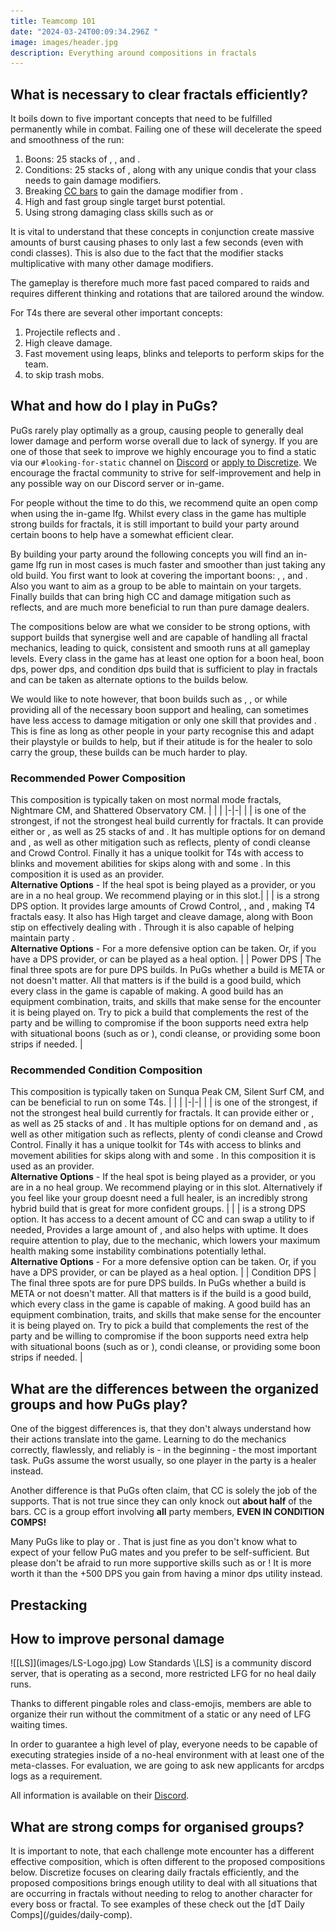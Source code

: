 ```yaml
---
title: Teamcomp 101
date: "2024-03-24T00:09:34.296Z "
image: images/header.jpg
description: Everything around compositions in fractals
---
```

 
## What is necessary to clear fractals efficiently?

It boils down to five important concepts that need to be fulfilled permanently while in combat. Failing one of these will decelerate the speed and smoothness of the run:

1. Boons: 25 stacks of <Boon name="Might"/>, <Boon name="Fury"/>, <Boon name="Quickness"/> and <Boon name="Alacrity"/>.
2. Conditions: 25 stacks of <Condition name="Vulnerability"/>, along with any unique condis that your class needs to gain damage modifiers.
3. Breaking [CC bars](guides/cc-distribution) to gain the damage modifier from <Effect name="Exposed"/>.
4. High and fast group single target burst potential.
5. Using strong damaging class skills such as <Skill name="Spider Venom"/> or <Skill name="onewolfpack"/>

<Warning>
It is vital to understand that these concepts in conjunction create massive amounts of burst causing phases to only last a few seconds (even with condi classes). This is also due to the fact that the <Effect name="Exposed"/> modifier stacks multiplicative with many other damage modifiers.

The gameplay is therefore much more fast paced compared to raids and requires different thinking and rotations that are tailored around the <Effect name="Exposed"/> window.
</Warning>

For T4s there are several other important concepts: 

1. Projectile reflects and <Boon name="Stability"/>.
2. High cleave damage.
3. Fast movement using leaps, blinks and teleports to perform skips for the team.
4. <Effect name="Stealth"/> to skip trash mobs.

## What and how do I play in PuGs? 

PuGs rarely play optimally as a group, causing people to generally deal lower damage and perform worse overall due to lack of synergy. If you are one of those that seek to improve we highly encourage you to find a static via our `#looking-for-static` channel on [Discord](https://discord.gg/NpS2gN5) or [apply to Discretize](apply). We encourage the fractal community to strive for self-improvement and help in any possible way on our Discord server or in-game.

For people without the time to do this, we recommend quite an open comp when using the in-game lfg. Whilst every class in the game has multiple strong builds for fractals, it is still important to build your party around certain boons to help have a somewhat efficient clear.

By building your party around the following concepts you will find an in-game lfg run in most cases is much faster and smoother than just taking any old build. You first want to look at covering the important boons: <Boon name="Might" text="25 Might"/>, <Boon name="Fury"/>, <Boon name="Quickness"/> and <Boon name="Alacrity"/>. Also you want to aim as a group to be able to maintain <Condition name="vulnerability" text="25 Vulnerability"/> on your targets. Finally builds that can bring high CC and damage mitigation such as reflects, <Boon name="Aegis"/> and <Boon name="Stability"/> are much more beneficial to run than pure damage dealers.

<Warning>
The compositions below are what we consider to be strong options, with support builds that synergise well and are capable of handling all fractal mechanics, leading to quick, consistent and smooth runs at all gameplay levels. Every class in the game has at least one option for a boon heal, boon dps, power dps, and condition dps build that is sufficient to play in fractals and can be taken as alternate options to the builds below.

We would like to note however, that boon builds such as <Specialization name="Mechanist"/>, <Specialization name="Druid"/>, or <Specialization name="Tempest"/> while providing all of the necessary boon support and healing, can sometimes have less access to damage mitigation or only one skill that provides <Boon name="Stability"/> and <Boon name="Aegis"/>. This is fine as long as other people in your party recognise this and adapt their playstyle or builds to help, but if their atitude is for the healer to solo carry the group, these builds can be much harder to play.
</Warning>

### Recommended Power Composition
This composition is typically taken on most normal mode fractals, Nightmare CM, and Shattered Observatory CM.
| | |
|-|-|
| <Specialization name="Chronomancer" size="big" disable text/> | <BuildLink build="Heal Boon Chronomancer" specialization="Chronomancer"/> is one of the strongest, if not the strongest heal build currently for fractals. It can provide either <Boon name="Alacrity"/> or <Boon name="Quickness"/>, as well as 25 stacks of <Boon name="Might"/> and <Boon name="Fury"/>. It has multiple options for on demand <Boon name="Stability"/> and <Boon name="Aegis"/>, as well as other mitigation such as reflects, plenty of condi cleanse and Crowd Control. Finally it has a unique toolkit for T4s with access to blinks and movement abilities for skips along with <Effect name="Stealth"/> and some <Effect name="Superspeed"/>. In this composition it is used as an <Boon name="Alacrity"/> provider. <br/> **Alternative Options** - If the heal spot is being played as a <Boon name="Quickness"/> provider, or you are in a  no heal group. We recommend playing <BuildLink build="Power Renegade" specialization="Renegade"/> or <Specialization name="Willbender" text="Power Alac Willbender"/> in this slot.|
| <Specialization name="Scrapper" size="big" disable text/> | <BuildLink build="Power Scrapper" specialization="Scrapper"/> is a strong <Boon name="Quickness"/> DPS option. It provides large amounts of Crowd Control, <Effect name="Stealth"/>, and <Effect name="Superspeed"/>, making T4 fractals easy. It also has High target and cleave damage, along with Boon stip on <Skill name="Throw Mine"/> effectively dealing with <Instability name="No Pain, No Gain"/>. Through <Skill name="Blast Gyro"/> it is also capable of helping maintain party <Boon name="Might"/>. <br/> **Alternative Options** - For a more defensive option <BuildLink build="Power Herald" specialization="Herald"/> can be taken. Or, if you have a <Boon name="Alacrity"/> DPS provider, <BuildLink build="Heal Boon Chronomancer" specialization="Chronomancer"/> or <BuildLink build="Heal Firebrand"  specialization="Firebrand"/> can be played as a <Boon name="Quickness"/> heal option. |
| Power DPS | The final three spots are for pure DPS builds. In PuGs whether a build is META or not doesn't matter. All that matters is if the build is a good build, which every class in the game is capable of making. A good build has an equipment combination, traits, and  skills that make sense for the encounter it is being played on. Try to pick a build that complements the rest of the party and be willing to compromise if the boon supports need extra help with situational boons (such as <Boon name="Stability"/> or <Boon name="Aegis"/>), condi cleanse, or providing some boon strips if needed. |

### Recommended Condition Composition
This composition is typically taken on Sunqua Peak CM, Silent Surf CM, and can be beneficial to run on some T4s. 
| | |
|-|-|
| <Specialization name="Chronomancer" size="big" disable text/> | <BuildLink build="Heal Boon Chronomancer" specialization="Chronomancer"/> is one of the strongest, if not the strongest heal build currently for fractals. It can provide either <Boon name="Alacrity"/> or <Boon name="Quickness"/>, as well as 25 stacks of <Boon name="Might"/> and <Boon name="Fury"/>. It has multiple options for on demand <Boon name="Stability"/> and <Boon name="Aegis"/>, as well as other mitigation such as reflects, plenty of condi cleanse and Crowd Control. Finally it has a unique toolkit for T4s with access to blinks and movement abilities for skips along with <Effect name="Stealth"/> and some <Effect name="Superspeed"/>. In this composition it is used as an <Boon name="Alacrity"/> provider. <br/> **Alternative Options** - If the heal spot is being played as a <Boon name="Quickness"/> provider, or you are in a  no heal group. We recommend playing <BuildLink build="Condition Specter" specialization="Specter"/> or <BuildLink build="Condi Alac Renegade" specialization="Renegade"/> in this slot. Alternatively if you feel like your group doesnt need a full healer, <BuildLink build="Celestial Scourge" specialization="Scourge"/> is an incredibly strong hybrid build that is great for more confident groups. |
| <Specialization name="Harbinger" size="big" disable text/> | <BuildLink build="Power Scrapper" specialization="Harbinger"/> is a strong <Boon name="Quickness"/> DPS option. It has access to a decent amount of CC and can swap a utility to <Skill name="Spectral Grasp"/> if needed, Provides a large amount of <Condition name="Vulnerability"/>, and also helps with <Boon name="Might"/> uptime. It does require attention to play, due to the <Effect name="Blight"/> mechanic, which lowers your maximum health making some instability combinations potentially lethal. <br/> **Alternative Options** - For a more defensive option <Specialization name="Herald" text="Condition Quickness Herald"/> can be taken. Or, if you have a <Boon name="Alacrity"/> DPS provider, <BuildLink build="Heal Boon Chronomancer" specialization="Chronomancer"/> or <BuildLink build="Heal Firebrand"  specialization="Firebrand"/> can be played as a <Boon name="Quickness"/> heal option. |
| Condition DPS | The final three spots are for pure DPS builds. In PuGs whether a build is META or not doesn't matter. All that matters is if the build is a good build, which every class in the game is capable of making. A good build has an equipment combination, traits, and  skills that make sense for the encounter it is being played on. Try to pick a build that complements the rest of the party and be willing to compromise if the boon supports need extra help with situational boons (such as <Boon name="Stability"/> or <Boon name="Aegis"/>), condi cleanse, or providing some boon strips if needed. |

## What are the differences between the organized groups and how PuGs play?

One of the biggest differences is, that they don't always understand how their actions translate into the game. Learning to do the mechanics correctly, flawlessly, and reliably is - in the beginning - the most important task. PuGs assume the worst usually, so one player in the party is a healer instead.

Another difference is that PuGs often claim, that CC is solely the job of the supports. That is not true since they can only knock out **about half** of the bars. CC is a group effort involving **all** party members, **EVEN IN CONDITION COMPS!**

Many PuGs like to play <Specialization name="Virtuoso"/> or <Specialization name="Scourge"/>. That is just fine as you don't know what to expect of your fellow PuG mates and you prefer to be self-sufficient. But please don't be afraid to run more supportive skills such as <Skill name="Signet of Humility"/> or <Skill name="Spectral Grasp"/>! It is more worth it than the +500 DPS you gain from having a minor dps utility instead.

## Prestacking

## How to improve personal damage

<Card title="Trouble finding groups?">

<Grid>
<GridItem sm="1" md="1">
![[LS]](images/LS-Logo.jpg)
</GridItem>

<GridItem sm="11" md="11">
Low Standards \[LS] is a community discord server, that is operating as a second, more restricted LFG for no heal daily runs.

Thanks to different pingable roles and class-emojis, members are able to organize their run without the commitment of a static or any need of LFG waiting times.

In order to guarantee a high level of play, everyone needs to be capable of executing strategies inside of a no-heal environment with at least one of the meta-classes.
For evaluation, we are going to ask new applicants for arcdps logs as a requirement.

All information is available on their [Discord](https://dsc.gg/low-standards).
</GridItem>
</Grid>
</Card>

## What are strong comps for organised groups?

<Warning>
It is important to note, that each challenge mote encounter has a different effective composition, which is often different to the proposed compositions below. Discretize focuses on clearing daily fractals efficiently, and the proposed compositions brings enough utility to deal with all situations that are occurring in fractals without needing to relog to another character for every boss or fractal. To see examples of these check out the [dT Daily Comps](/guides/daily-comp).
</Warning>
